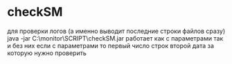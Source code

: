 # checkSM

для проверки логов (а именно выводит последние строки файлов сразу)
java -jar C:\monitor\SCRIPT\checkSM.jar 
работает как с параметрами так и без них
если с параметрами то первый число строк второй дата за которую нужно проверить 

